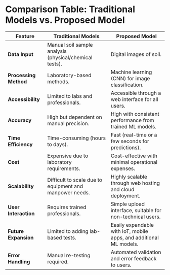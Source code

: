 # **Comparison Table: Traditional Models vs. Proposed Model**

| **Feature**                         | **Traditional Models**                                  | **Proposed Model**                                          |
|-------------------------------------|--------------------------------------------------------|------------------------------------------------------------|
| **Data Input**                      | Manual soil sample analysis (physical/chemical tests). | Digital images of soil.                                    |
| **Processing Method**               | Laboratory-based methods.                              | Machine learning (CNN) for image classification.           |
| **Accessibility**                   | Limited to labs and professionals.                     | Accessible through a web interface for all users.          |
| **Accuracy**                        | High but dependent on manual precision.                | High with consistent performance from trained ML models.    |
| **Time Efficiency**                 | Time-consuming (hours to days).                        | Fast (real-time or a few seconds for predictions).          |
| **Cost**                            | Expensive due to laboratory requirements.              | Cost-effective with minimal operational expenses.           |
| **Scalability**                     | Difficult to scale due to equipment and manpower needs.| Highly scalable through web hosting and cloud deployment.  |
| **User Interaction**                | Requires trained professionals.                        | Simple upload interface, suitable for non-technical users. |
| **Future Expansion**                | Limited to adding lab-based tests.                     | Easily expandable with IoT, mobile apps, and additional ML models. |
| **Error Handling**                  | Manual re-testing required.                            | Automated validation and error feedback to users.          |
